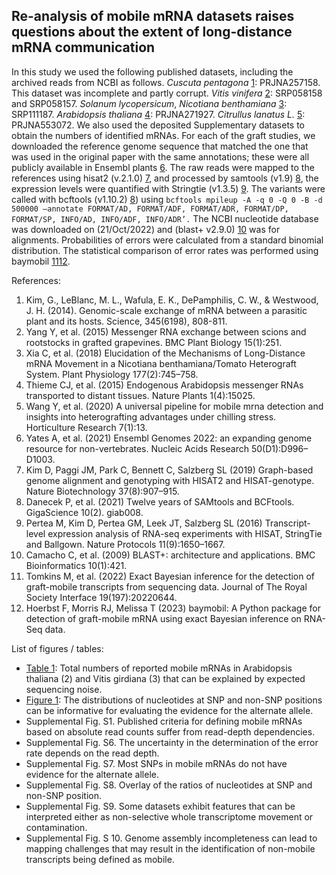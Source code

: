 ## Re-analysis of mobile mRNA datasets raises questions about the extent of long-distance mRNA communication

In this study we used the following published datasets, including the archived reads from NCBI as follows. _Cuscuta pentagona_ [1](https://www.science.org/doi/10.1126/science.1253122): PRJNA257158. This dataset was incomplete and partly corrupt. _Vitis vinifera_ [2](https://link.springer.com/article/10.1186/s12870-015-0626-y): SRP058158 and SRP058157. _Solanum lycopersicum_, _Nicotiana benthamiana_ [3](https://pubmed.ncbi.nlm.nih.gov/29720554/): SRP111187. _Arabidopsis thaliana_ [4](https://www.nature.com/articles/nplants201525): PRJNA271927. _Citrullus lanatus L._ [5](https://www.nature.com/articles/s41438-019-0236-1): PRJNA553072. We also used the deposited Supplementary datasets to obtain the numbers of identified mRNAs. For each of the graft studies, we downloaded the reference genome sequence that matched the one that was used in the original paper with the same annotations; these were all publicly available in Ensembl plants [6](https://www.ncbi.nlm.nih.gov/pmc/articles/PMC8728113/). The raw reads were mapped to the references using hisat2 (v.2.1.0) [7](https://www.nature.com/articles/s41587-019-0201-4), and processed by samtools (v1.9) [8](https://academic.oup.com/gigascience/article/10/2/giab008/6137722), the expression levels were quantified with Stringtie (v1.3.5) [9](https://www.nature.com/articles/nprot.2016.095). The variants were called with bcftools (v1.10.2) [8](https://academic.oup.com/gigascience/article/10/2/giab008/6137722)) using ```bcftools mpileup -A -q 0 -Q 0 -B -d 500000 –annotate FORMAT/AD, FORMAT/ADF, FORMAT/ADR, FORMAT/DP, FORMAT/SP, INFO/AD, INFO/ADF, INFO/ADR’.``` The NCBI nucleotide database was downloaded on (21/Oct/2022) and (blast+ v2.9.0) [10](https://bmcbioinformatics.biomedcentral.com/articles/10.1186/1471-2105-10-421) was for alignments. Probabilities of errors were calculated from a standard binomial distribution. The statistical comparison of error rates was performed
using baymobil [11](https://royalsocietypublishing.org/doi/10.1098/rsif.2022.0644)[12](https://europepmc.org/article/ppr/ppr616564).

References:
1. Kim, G., LeBlanc, M. L., Wafula, E. K., DePamphilis, C. W., & Westwood, J. H. (2014). Genomic-scale exchange of mRNA between a parasitic plant and its hosts. Science, 345(6198), 808-811.
2. Yang Y, et al. (2015) Messenger RNA exchange between scions and rootstocks in grafted grapevines. BMC Plant Biology 15(1):251.
3. Xia C, et al. (2018) Elucidation of the Mechanisms of Long-Distance mRNA Movement in a Nicotiana benthamiana/Tomato Heterograft System. Plant Physiology 177(2):745–758.
4. Thieme CJ, et al. (2015) Endogenous Arabidopsis messenger RNAs transported to distant tissues. Nature Plants 1(4):15025.
5. Wang Y, et al. (2020) A universal pipeline for mobile mrna detection and insights into heterografting advantages under chilling stress. Horticulture Research 7(1):13.
6. Yates A, et al. (2021) Ensembl Genomes 2022: an expanding genome resource for non-vertebrates. Nucleic Acids Research 50(D1):D996–D1003.
7. Kim D, Paggi JM, Park C, Bennett C, Salzberg SL (2019) Graph-based genome alignment and genotyping with HISAT2 and HISAT-genotype. Nature Biotechnology 37(8):907–915.
8. Danecek P, et al. (2021) Twelve years of SAMtools and BCFtools. GigaScience 10(2). giab008.
9. Pertea M, Kim D, Pertea GM, Leek JT, Salzberg SL (2016) Transcript-level expression analysis of RNA-seq experiments with HISAT, StringTie and Ballgown. Nature Protocols 11(9):1650–1667.
10. Camacho C, et al. (2009) BLAST+: architecture and applications. BMC Bioinformatics 10(1):421.
11. Tomkins M, et al. (2022) Exact Bayesian inference for the detection of graft-mobile transcripts from sequencing data. Journal of The Royal Society Interface 19(197):20220644.
12. Hoerbst F, Morris RJ, Melissa T (2023) baymobil: A Python package for detection of graft-mobile mRNA using exact Bayesian inference on RNA-Seq data.

List of figures / tables:

- [Table 1](Jupyter_notebooks/Table1.ipynb): Total numbers of reported mobile mRNAs in Arabidopsis thaliana (2) and Vitis girdiana (3) that can be explained by expected sequencing noise.
- [Figure 1](Jupyter_notebooks/Figure2.ipynb): The distributions of nucleotides at SNP and non-SNP positions can be informative for evaluating the evidence for the alternate allele.
- Supplemental Fig. S1. Published criteria for defining mobile mRNAs based on absolute read counts suffer from read-depth dependencies.
- Supplemental Fig. S6. The uncertainty in the determination of the error rate depends on the read depth.
- Supplemental Fig. S7. Most SNPs in mobile mRNAs do not have evidence for the alternate allele.
- Supplemental Fig. S8. Overlay of the ratios of nucleotides at SNP and non-SNP position.
- Supplemental Fig. S9. Some datasets exhibit features that can be interpreted either as non-selective whole transcriptome movement or contamination. 
- Supplemental Fig. S 10. Genome assembly incompleteness can lead to mapping challenges that may result in the identification of non-mobile transcripts being defined as mobile.
